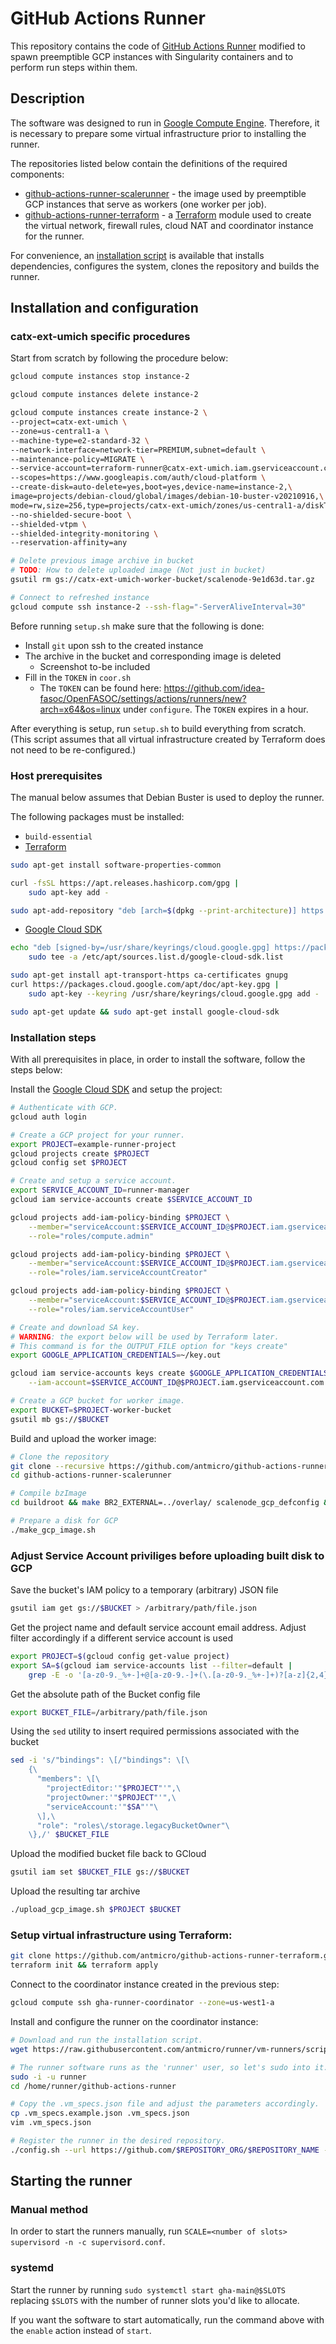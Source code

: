 # GitHub Actions Runner

This repository contains the code of [GitHub Actions Runner](https://github.com/actions/runner.git) modified to spawn preemptible GCP instances with Singularity containers and to perform run steps within them.

## Description

The software was designed to run in [Google Compute Engine](https://cloud.google.com/compute).
Therefore, it is necessary to prepare some virtual infrastructure prior to installing the runner.

The repositories listed below contain the definitions of the required components:

* [github-actions-runner-scalerunner](https://github.com/antmicro/github-actions-runner-scalerunner) - the image used by preemptible GCP instances that serve as workers (one worker per job).
* [github-actions-runner-terraform](https://github.com/antmicro/github-actions-runner-terraform) - a [Terraform](https://www.terraform.io/) module used to create the virtual network, firewall rules, cloud NAT and coordinator instance for the runner.

For convenience, an [installation script](https://raw.githubusercontent.com/antmicro/runner/vm-runners/scripts/install.sh) is available that installs dependencies, configures the system, clones the repository and builds the runner.


## Installation and configuration

### catx-ext-umich specific procedures

Start from scratch by following the procedure below:

``` bash
gcloud compute instances stop instance-2

gcloud compute instances delete instance-2

gcloud compute instances create instance-2 \
--project=catx-ext-umich \
--zone=us-central1-a \
--machine-type=e2-standard-32 \
--network-interface=network-tier=PREMIUM,subnet=default \
--maintenance-policy=MIGRATE \
--service-account=terraform-runner@catx-ext-umich.iam.gserviceaccount.com \
--scopes=https://www.googleapis.com/auth/cloud-platform \
--create-disk=auto-delete=yes,boot=yes,device-name=instance-2,\
image=projects/debian-cloud/global/images/debian-10-buster-v20210916,\
mode=rw,size=256,type=projects/catx-ext-umich/zones/us-central1-a/diskTypes/pd-balanced \
--no-shielded-secure-boot \
--shielded-vtpm \
--shielded-integrity-monitoring \
--reservation-affinity=any

# Delete previous image archive in bucket
# TODO: How to delete uploaded image (Not just in bucket)
gsutil rm gs://catx-ext-umich-worker-bucket/scalenode-9e1d63d.tar.gz

# Connect to refreshed instance
gcloud compute ssh instance-2 --ssh-flag="-ServerAliveInterval=30"
```

Before running `setup.sh` make sure that the following is done:
- Install `git` upon ssh to the created instance
- The archive in the bucket and corresponding image is deleted
    - Screenshot to-be included
- Fill in the `TOKEN` in `coor.sh`
    - The `TOKEN` can be found here: https://github.com/idea-fasoc/OpenFASOC/settings/actions/runners/new?arch=x64&os=linux under `configure`. The `TOKEN` expires in a hour.

After everything is setup, run `setup.sh` to build everything from scratch. (This script assumes that all virtual infrastructure created by Terraform does not need to be re-configured.)

### Host prerequisites

The manual below assumes that Debian Buster is used to deploy the runner.

The following packages must be installed:

* `build-essential`
* [Terraform](https://www.terraform.io/docs/cli/install/apt.html)
```bash
sudo apt-get install software-properties-common

curl -fsSL https://apt.releases.hashicorp.com/gpg | 
    sudo apt-key add -

sudo apt-add-repository "deb [arch=$(dpkg --print-architecture)] https://apt.releases.hashicorp.com $(lsb_release -cs) main"
```
* [Google Cloud SDK](https://cloud.google.com/sdk/docs/install#deb)
```bash
echo "deb [signed-by=/usr/share/keyrings/cloud.google.gpg] https://packages.cloud.google.com/apt cloud-sdk main" | 
    sudo tee -a /etc/apt/sources.list.d/google-cloud-sdk.list

sudo apt-get install apt-transport-https ca-certificates gnupg
curl https://packages.cloud.google.com/apt/doc/apt-key.gpg | 
    sudo apt-key --keyring /usr/share/keyrings/cloud.google.gpg add -

sudo apt-get update && sudo apt-get install google-cloud-sdk
```

### Installation steps

With all prerequisites in place, in order to install the software, follow the steps below:

Install the [Google Cloud SDK](https://cloud.google.com/sdk/docs/install#deb) and setup the project:

```bash
# Authenticate with GCP.
gcloud auth login

# Create a GCP project for your runner.
export PROJECT=example-runner-project
gcloud projects create $PROJECT
gcloud config set $PROJECT

# Create and setup a service account.
export SERVICE_ACCOUNT_ID=runner-manager
gcloud iam service-accounts create $SERVICE_ACCOUNT_ID

gcloud projects add-iam-policy-binding $PROJECT \
    --member="serviceAccount:$SERVICE_ACCOUNT_ID@$PROJECT.iam.gserviceaccount.com" \
    --role="roles/compute.admin"

gcloud projects add-iam-policy-binding $PROJECT \
    --member="serviceAccount:$SERVICE_ACCOUNT_ID@$PROJECT.iam.gserviceaccount.com" \
    --role="roles/iam.serviceAccountCreator"

gcloud projects add-iam-policy-binding $PROJECT \
    --member="serviceAccount:$SERVICE_ACCOUNT_ID@$PROJECT.iam.gserviceaccount.com" \
    --role="roles/iam.serviceAccountUser"

# Create and download SA key.
# WARNING: the export below will be used by Terraform later.
# This command is for the OUTPUT_FILE option for "keys create"
export GOOGLE_APPLICATION_CREDENTIALS=~/key.out

gcloud iam service-accounts keys create $GOOGLE_APPLICATION_CREDENTIALS \
    --iam-account=$SERVICE_ACCOUNT_ID@$PROJECT.iam.gserviceaccount.com

# Create a GCP bucket for worker image.
export BUCKET=$PROJECT-worker-bucket
gsutil mb gs://$BUCKET
```

Build and upload the worker image:

```bash
# Clone the repository
git clone --recursive https://github.com/antmicro/github-actions-runner-scalerunner.git
cd github-actions-runner-scalerunner

# Compile bzImage
cd buildroot && make BR2_EXTERNAL=../overlay/ scalenode_gcp_defconfig && make

# Prepare a disk for GCP
./make_gcp_image.sh
```

### Adjust Service Account priviliges before uploading built disk to GCP

Save the bucket's IAM policy to a temporary (arbitrary) JSON file
```bash
gsutil iam get gs://$BUCKET > /arbitrary/path/file.json
```
Get the project name and default service account email address. Adjust filter accordingly if a different service account is used
```bash
export PROJECT=$(gcloud config get-value project)
export SA=$(gcloud iam service-accounts list --filter=default | 
    grep -E -o '[a-z0-9._%+-]+@[a-z0-9.-]+(\.[a-z0-9._%+-]+)?[a-z]{2,4}')
```
Get the absolute path of the Bucket config file
```bash
export BUCKET_FILE=/arbitrary/path/file.json
```
Using the `sed` utility to insert required permissions associated with the bucket
```bash
sed -i 's/"bindings": \[/"bindings": \[\
    {\
      "members": \[\
        "projectEditor:'"$PROJECT"'",\
        "projectOwner:'"$PROJECT"'",\
        "serviceAccount:'"$SA"'"\
      \],\
      "role": "roles\/storage.legacyBucketOwner"\
    \},/' $BUCKET_FILE
```
Upload the modified bucket file back to GCloud
```bash
gsutil iam set $BUCKET_FILE gs://$BUCKET
```
Upload the resulting tar archive

```bash
./upload_gcp_image.sh $PROJECT $BUCKET
```

### Setup virtual infrastructure using Terraform:
```bash
git clone https://github.com/antmicro/github-actions-runner-terraform.git
terraform init && terraform apply
```

Connect to the coordinator instance created in the previous step:

```bash
gcloud compute ssh gha-runner-coordinator --zone=us-west1-a
```

Install and configure the runner on the coordinator instance:

```bash
# Download and run the installation script.
wget https://raw.githubusercontent.com/antmicro/runner/vm-runners/scripts/install.sh | bash

# The runner software runs as the 'runner' user, so let's sudo into it.
sudo -i -u runner
cd /home/runner/github-actions-runner

# Copy the .vm_specs.json file and adjust the parameters accordingly.
cp .vm_specs.example.json .vm_specs.json
vim .vm_specs.json

# Register the runner in the desired repository.
./config.sh --url https://github.com/$REPOSITORY_ORG/$REPOSITORY_NAME --token $TOKEN --num $SLOTS
```

## Starting the runner

### Manual method

In order to start the runners manually, run `SCALE=<number of slots> supervisord -n -c supervisord.conf`.

### systemd

Start the runner by running `sudo systemctl start gha-main@$SLOTS` replacing `$SLOTS` with the number of runner slots you'd like to allocate.

If you want the software to start automatically, run the command above with the `enable` action instead of `start`.
